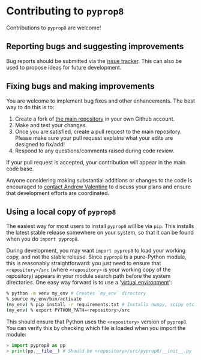 # Contributing to `pyprop8`

Contributions to `pyprop8` are welcome! 

## Reporting bugs and suggesting improvements
Bug reports should be submitted via the [issue tracker](https://github.com/valentineap/pyprop8/issues). This can also be used to propose ideas for future development. 

## Fixing bugs and making improvements
You are welcome to implement bug fixes and other enhancements. The best way to do this is to:

1. Create a fork of [the main repository](https://github.com/valentineap/pyprop8) in your own Github account.
2. Make and test your changes.
3. Once you are satisfied, create a pull request to the main repository. Please make sure your pull request explains what your edits are designed to fix/add!
4. Respond to any questions/comments raised during code review.

If your pull request is accepted, your contribution will appear in the main code base. 

Anyone considering making substantial additions or changes to the code is encouraged to [contact Andrew Valentine](mailto:andrew.valentine@durham.ac.uk) to discuss your plans and ensure that 
development efforts are coordinated. 

## Using a local copy of `pyprop8`

The easiest way for most users to install `pyprop8` will be via `pip`. This installs the latest stable release somewhere on your system, so that it can be found when you do `import pyprop8`.

During development, you may want `import pyprop8` to load your working copy, and not the stable release. Since `pyprop8` is a pure-Python module, this is reasonably straightforward: you just need to ensure that `<repository>/src` (where `<repository>` is your working copy of the repository) appears in your module search path before the system directories. One easy way forward is to use a '[virtual environment](https://docs.python.org/3/library/venv.html)':

```bash
% python -m venv my_env # Creates `my_env` directory
% source my_env/bin/activate 
(my_env) % pip install -r requirements.txt # Installs numpy, scipy etc
(my_env) % export PYTHON_PATH=<repository>/src
```
This should ensure that Python uses the `<repository>` version of `pyprop8`. You can verify this by checking which file is loaded when you import the module:

```python
> import pyprop8 as pp
> print(pp.__file__) # Should be <repository>/src/pyprop8/__init__.py
``` 




